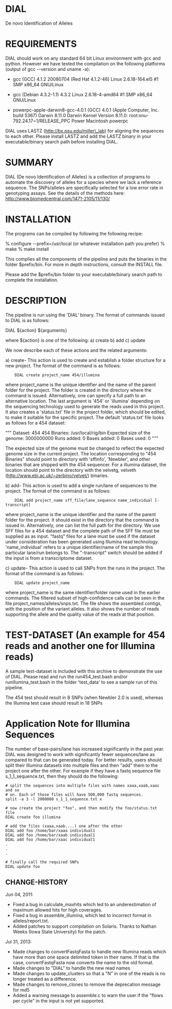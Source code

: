 # DIAL
De novo Identification of Alleles

# REQUIREMENTS
DIAL should work on any standard 64 bit Linux environment with gcc and python.
However we have tested the compilation on the following platforms (output of
gcc --version and uname -a):

- gcc (GCC) 4.1.2 20080704 (Red Hat 4.1.2-46)
  Linux 2.6.18-164.el5 #1 SMP x86\_64 GNU/Linux

- gcc (Debian 4.3.2-1.1) 4.3.2
  Linux 2.6.18-4-amd64 #1 SMP x86\_64 GNU/Linux

- powerpc-apple-darwin8-gcc-4.0.1 (GCC) 4.0.1 (Apple Computer, Inc. build 5367)
  Darwin 8.11.0 Darwin Kernel Version 8.11.0: root:xnu-792.24.17~1/RELEASE\_PPC Power Macintosh powerpc


DIAL uses LASTZ (http://bx.psu.edu/miller\_lab) for aligning the sequences to
each other. Please install LASTZ and add the LASTZ binary in your
executable/binary search path before installing DIAL. 

# SUMMARY
DIAL (De novo Identification of Alleles) is a collection of programs to automate
the discovery of alleles for a species where we lack a reference sequence. The
SNPs/alleles are specifically selected for a low error rate in genotyping 
assays. See the details of the methods here: http://www.biomedcentral.com/1471-2105/11/130/ 

# INSTALLATION
The programs can be compiled by following the following recipe:

  % configure --prefix=/usr/local (or whatever installation path you prefer)
  % make
  % make install

This complies all the components of the pipeline and puts the binaries in the
folder $prefix/bin.  For more in depth instructions, consult the INSTALL file.

Please add the $prefix/bin folder to your executable/binary search path to
complete the installation.

# DESCRIPTION
The pipeline is run using the 'DIAL' binary. The format of commands issued to
DIAL is as follows:

DIAL ${action} ${arguments}

where ${action} is one of the following:
a) create
b) add
c) update

We now describe each of these actions and the related arguments:

a) create- This action is used to create and establish a folder structure for a
new project. The format of the command is as follows: 
		
		DIAL create project_name 454/illumina 

where project\_name is the unique identifier and the name of the parent folder
for the project. The folder is created in the directory where the command is
issued. Alternatively, one can specify a full path to an alternative
location. The last argument is '454' or 'illumina' depending on the sequencing
technology used to generate the reads used in this project. It also creates a
'status.txt' file in the project folder, which should be edited, to make it
suitable for the specific project. The default 'status.txt' file looks as
follows for a 454 dataset:
 
"""
Dataset: 454
454 Binaries: /usr/local/rig/bin
Expected size of the genome: 3000000000
Runs added: 0
Bases added: 0
Bases used: 0
"""

The expected size of the genome must be changed to reflect the expected genome
size in the current project.  The location corresponding to "454 Binaries"
should point to directory with 'sffinfo', 'Newbler', and other binaries that are
shipped with the 454 sequencer. For a illumina dataset, the location should
point to the directory with the velvetg, velveth
(http://www.ebi.ac.uk/~zerbino/velvet/) binaries.

b) add- This action is used to add a single run/lane of sequences to the
		project. The format of the command is as follows:
		
		DIAL add project_name sff_file/lane_sequence name_individual [-transcript]

where project\_name is the unique identifier and the name of the parent folder
for the project. It should exist in the directory that the command is issued in.
Alternatively, one can list the full path for the directory. We use SFF files
for a 454 dataset and the complete path of the SFF file must be supplied as as
input. "fastq" files for a lane must be used if the dataset under consideration
has been generated using Illumina read technology. 'name\_individual' refers to a
unique identifier/name of the sample this particular lane/run belongs to. The
"-transcript" switch should be added if the input is from a transcriptome
dataset.

c) update- This action is used to call SNPs from the runs in the project. The format of the command is as follows:
		
		DIAL update project_name

where project\_name is the same identifier/folder name used in the earlier
commands. The filtered subset of high-confidence calls can be seen in the file
project\_names/alleles/snps.txt. The file shows the assembled contigs, with the
position of the variant alleles. It also shows the number of reads supporting
the allele and the quality value of the reads at that position.

# TEST-DATASET (An example for 454 reads and another one for Illumina reads)
A sample test-dataset is included with this archive to demonstrate the use of
DIAL. Please read and run the run454\_test.bash and/or runillumina\_test.bash in 
the folder 'test\_data' to see a sample run of this pipeline.
 
The 454 test should result in 8 SNPs (when Newbler 2.0 is used), whereas the 
Illumina test case should result in 18 SNPs

# Application Note for Illumina Sequences
The number of base-pairs/lane has increased significantly in the past year. DIAL
was designed to work with significantly fewer sequences/lane as compared to that
can be generated today. For better results, users should split their Illumina
datasets into multiple files and then "add" them to the project one after the 
other. For example if they have a fastq sequence file s\_1\_1\_sequence.txt, then
they should do the following:

    # split the sequences into multiple files with names xaaa,xaab,xaac and so
    # on. Each of those files will have 500,000 fastq sequences.
    split -a 3 -l 2000000 s_1_1_sequence.txt x

    # now create the project "foo", and then modify the foo/status.txt file
    DIAL create foo illumina

    # add the files (xaaa,xaab....) one after the other
    DIAL add foo /home/bar/xaaa individual1
    DIAL add foo /home/bar/xaab individual1
    DIAL add foo /home/bar/xaac individual1
    .
    .
    .

    # finally call the required SNPs
    DIAL update foo

CHANGE-HISTORY
--------------
Jun 04, 2011:
* Fixed a bug in calculate\_maxhits which led to an underestimation of maximum
  allowed hits for high coverages.
* Fixed a bug in assemble\_illumina, which led to incorrect format in
  alleles/report.txt.
* Added patches to support compilation on Solaris. Thanks to Nathan Weeks (Iowa
  State University) for the patch.

Jul 31, 2013:
* Made changes to convertFastqFasta to handle new Illumina reads which have more
  than one space delimited token in their name. If that is the case,
  convertFastqFasta now converts the name to the old format.
* Made changes to "DIAL" to handle the new read names
* Made changes to update\_clusters so that a "N" in one of the reads is no longer
  treated as a difference.
* Made changes to remove\_clones to remove the deprecation message for md5
* Added a warning message to assemble.c to warn the user if the "flows per
  cycle" in the input is not yet supported.
